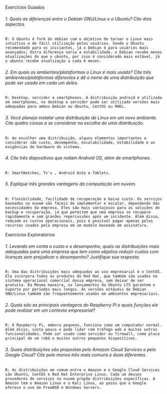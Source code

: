 Exercícios Guiados

###### 1. Quais as diferenças entre o Debian GNU/Linux e o Ubuntu? Cite dois aspectos.
    R: O Ubuntu é fork do debian com o objetivo de tornar o Linux mais intuitivo e de fácil utilização pelos usuários. Sendo o Ubuntu recomendado para os iniciantes, já o Debian é para usuários mais avançados; Outra diferença seria a estabilidade, o Debian recebe menos atualizações do que o ubuntu, por isso é considerado mais estável, já o ubuntu recebe atualização a cada 6 meses.


###### 2. Em quais os ambientes/plataformas o Linux é mais usado? Cite três ambientes/plataformas diferentes e dê o nome de uma distribuição que pode ser usada em cada um deles.
    R: Desktop, servidor e smartphones. A distribuição android é utilizada em smartphones, no desktop e servidor pode ser utilizado versões mais adequadas para ambos Debian ou Ubuntu, CentOS ou RHEL.


###### 3. Você planeja instalar uma distribuição de Linux em um novo ambiente. Cite quatro coisas a se considerar na escolha de uma distribuição.
    R: Ao escolher uma distribuição, alguns elementos importantes a considerar são custo, desempenho, escalabilidade, estabilidade e as exigências de hardware do sistema.


###### 4. Cite três dispositivos que rodam Android OS, além de smartphones.
    R: SmartWatches, Tv's , Android Auto e Tablets.


###### 5. Explique três grandes vantagens da computação em nuvem.
    R: Flexibilidade, facilidade de recuperação e baixo custo. Os serviços baseados na nuvem são fáceis de implementar e escalar, dependendo das necessidades da empresa. Eles são mais vantajosos para as soluções de backup e recuperação, já que permitem que uma empresa se recupere rapidamente e sem grandes repercussões após um incidente. Além disso, reduzem os custos operacionais, pois é possível pagar apenas pelos recursos usados pela empresa em um modelo baseado em assinatura.


Exercícios Exploratórios

###### 1. Levando em conta o custo e o desempenho, quais as distribuições mais adequadas para uma empresa que tem como objetivo reduzir custos com licenças sem prejudicar o desempenho? Justifique sua resposta.
    R: Uma das distribuições mais adequadas ao uso empresarial é o CentOS. Ela incorpora todos os produtos do Red Hat, que também são usados no sistema operacional comercial dessa empresa, sem deixar de ser gratuita. Da Mesma maneira, os lançamentos do Ubuntu LTS garantem o suporte por períodos mais longos. As versões estáveis de Debian GNU/Linux também são frequentemente usadas em ambientes empresariais.
###### 2. Quais são as principais vantagens do Raspberry Pi e quais funções ele pode realizar em um contexto empresarial?
    R: O Raspberry Pi, embora pequeno, funciona como um computador normal. Além disso, custa pouco e pode lidar com tráfego web e muitas outras funcionalidades. Pode ser usado como servidor ou firewall, como placa principal de um robô e muitos outros pequenos dispositivos.
###### 3.  Quais distribuições são propostas pelo Amazon Cloud Services e pelo Google Cloud? Cite pelo menos três mais comuns e duas diferentes.
    R: As distribuições em comum entre o Amazon e o Google Cloud Services são Ubuntu, CentOS e Red Hat Enterprise Linux. Cada um desses provedores de serviços na nuvem propõe distribuições específicas. A Amazon tem o Amazon Linux e o Kali Linux, ao passo que o Google oferece o uso de FreeBSD e Windows Servers.